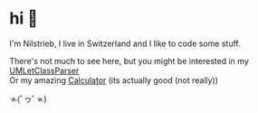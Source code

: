 # hi 👋

I'm Nilstrieb, I live in Switzerland and I like to code some stuff.

There's not much to see here, but you might be interested in my [UMLetClassParser](https://github.com/Nilstrieb/UMLetClassParser)  
Or my amazing [Calculator](https://github.com/Nilstrieb/BasicConsoleCalculator) (its actually good (not really))

☜(ﾟヮﾟ☜)

<!--
**Nilstrieb/Nilstrieb** is a ✨ _special_ ✨ repository because its `README.md` (this file) appears on your GitHub profile.

Here are some ideas to get you started:

- 🔭 I’m currently working on ...
- 🌱 I’m currently learning ...
- 👯 I’m looking to collaborate on ...
- 🤔 I’m looking for help with ...
- 💬 Ask me about ...
- 📫 How to reach me: ...
- 😄 Pronouns: ...
- ⚡ Fun fact: ...
-->
